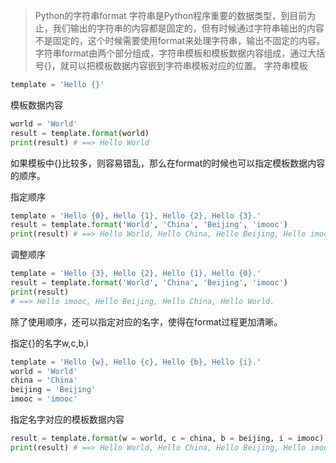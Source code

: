 >Python的字符串format
字符串是Python程序重要的数据类型，到目前为止，我们输出的字符串的内容都是固定的，但有时候通过字符串输出的内容不是固定的，这个时候需要使用format来处理字符串，输出不固定的内容。
字符串format由两个部分组成，字符串模板和模板数据内容组成，通过大括号{}，就可以把模板数据内容嵌到字符串模板对应的位置。
字符串模板
```python
template = 'Hello {}'
```
模板数据内容
```python
world = 'World'
result = template.format(world)
print(result) # ==> Hello World
```
如果模板中{}比较多，则容易错乱，那么在format的时候也可以指定模板数据内容的顺序。

指定顺序
```python
template = 'Hello {0}, Hello {1}, Hello {2}, Hello {3}.'
result = template.format('World', 'China', 'Beijing', 'imooc')
print(result) # ==> Hello World, Hello China, Hello Beijing, Hello imooc.
```
调整顺序
```python
template = 'Hello {3}, Hello {2}, Hello {1}, Hello {0}.'
result = template.format('World', 'China', 'Beijing', 'imooc')
print(result) 
# ==> Hello imooc, Hello Beijing, Hello China, Hello World.
```
除了使用顺序，还可以指定对应的名字，使得在format过程更加清晰。

指定{}的名字w,c,b,i
```python
template = 'Hello {w}, Hello {c}, Hello {b}, Hello {i}.'
world = 'World'
china = 'China'
beijing = 'Beijing'
imooc = 'imooc'
```
指定名字对应的模板数据内容
```python
result = template.format(w = world, c = china, b = beijing, i = imooc)
print(result) # ==> Hello World, Hello China, Hello Beijing, Hello imooc.
```